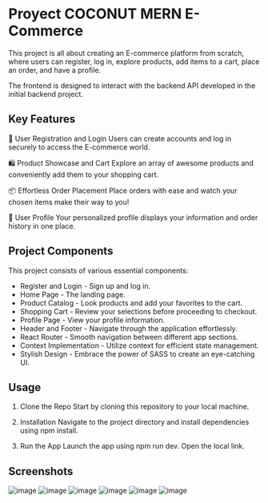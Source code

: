 
# Proyect COCONUT MERN E-Commerce



This project is all about creating an E-commerce platform from scratch, where users can  register, log in, explore products, add items to a cart, place an order, and have a profile. 

The frontend is designed to interact with the backend API developed in the initial backend project.

## Key Features

📝 User Registration and Login
Users can create accounts and log in securely to access the E-commerce world.

🛍️ Product Showcase and Cart
Explore an array of awesome products and conveniently add them to your shopping cart.

📦 Effortless Order Placement
Place orders with ease and watch your chosen items make their way to you!

👤 User Profile
Your personalized profile displays your information and order history in one place.

## Project Components

This project consists of various essential components:

* Register and Login - Sign up and log in.
* Home Page - The landing page.
* Product Catalog - Look products and add your favorites to the cart.
* Shopping Cart - Review your selections before proceeding to checkout.
* Profile Page - View your profile information.
* Header and Footer - Navigate through the application effortlessly.
* React Router - Smooth navigation between different app sections.
* Context Implementation - Utilize context for efficient state management.
* Stylish Design - Embrace the power of SASS to create an eye-catching UI.

## Usage
1. Clone the Repo
Start by cloning this repository to your local machine.

2. Installation
Navigate to the project directory and install dependencies using npm install.

3. Run the App
Launch the app using npm run dev. Open the local link.

## Screenshots
![image](https://github.com/JuandaMT/Front-ecommerce-React/assets/130000511/5d92ae84-48cb-4383-8cf9-ecc93b20b8d6)
![image](https://github.com/JuandaMT/Front-ecommerce-React/assets/130000511/a7fce8f5-8c0e-486f-b740-1f1e4444bed3)
![image](https://github.com/JuandaMT/Front-ecommerce-React/assets/130000511/46c8ddf6-8994-4632-8581-a6d3ded6069e)
![image](https://github.com/JuandaMT/Front-ecommerce-React/assets/130000511/420713fa-67b4-4149-8ba2-c240d24464ba)
![image](https://github.com/JuandaMT/Front-ecommerce-React/assets/130000511/c7c84af8-b40e-4f00-8910-1b6831766948)
![image](https://github.com/JuandaMT/Front-ecommerce-React/assets/130000511/651a1b35-da8a-45a0-989d-fb8eb8f6eb32)








